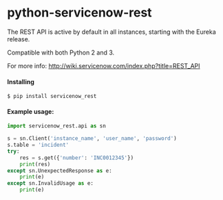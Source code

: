 # python-servicenow-rest

The REST API is active by default in all instances, starting with the Eureka release.

Compatible with both Python 2 and 3.

For more info:
http://wiki.servicenow.com/index.php?title=REST_API


#### Installing
```
$ pip install servicenow_rest
```


#### Example usage:
```python
import servicenow_rest.api as sn

s = sn.Client('instance_name', 'user_name', 'password')
s.table = 'incident'
try:
    res = s.get({'number': 'INC0012345'})
    print(res)
except sn.UnexpectedResponse as e:
    print(e)
except sn.InvalidUsage as e:
    print(e)
```

